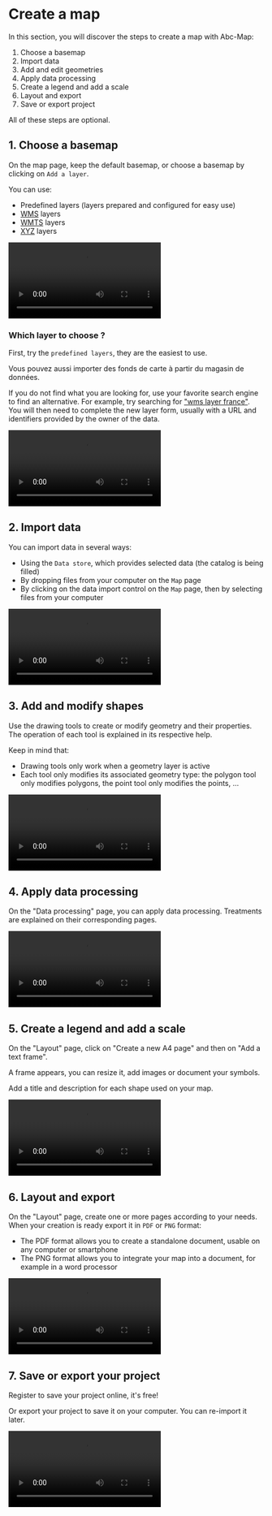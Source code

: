 <a name="create-map"></a>

# Create a map

In this section, you will discover the steps to create a map with Abc-Map:

1. Choose a basemap
2. Import data
3. Add and edit geometries
4. Apply data processing
5. Create a legend and add a scale
6. Layout and export
7. Save or export project

All of these steps are optional.

## 1. Choose a basemap

On the map page, keep the default basemap, or choose a basemap by clicking on `Add a layer`.

You can use:

- Predefined layers (layers prepared and configured for easy use)
- <a href="https://en.wikipedia.org/wiki/Web_Map_Service" target="_blank">WMS</a> layers
- <a href="https://en.wikipedia.org/wiki/Web_Map_Tile_Service" target="_blank">WMTS</a> layers
- <a href="https://developers.planet.com/planetschool/xyz-tiles-and-slippy-maps/">XYZ</a> layers

<video controls src="./assets/add-predefined-layer.mp4" preload="metadata"></video>

### Which layer to choose ?

First, try the `predefined layers`, they are the easiest to use.

Vous pouvez aussi importer des fonds de carte à partir du magasin de données.

If you do not find what you are looking for, use your favorite search engine to find an alternative. For example,
try searching for <a href="https://duckduckgo.com/?q=couche+wms+france&t=h_&ia=web" target="_blank">"wms layer france"</a>.
You will then need to complete the new layer form, usually with a URL and identifiers provided by the owner of the data.

<video controls src="./assets/add-datastore-layer.mp4" preload="metadata"></video>

## 2. Import data

You can import data in several ways:

- Using the `Data store`, which provides selected data (the catalog is being filled)
- By dropping files from your computer on the `Map` page
- By clicking on the data import control on the `Map` page, then by selecting files from your computer

<video controls src="./assets/import-by-drop.mp4" preload="metadata"></video>

## 3. Add and modify shapes

Use the drawing tools to create or modify geometry and their properties. The operation of
each tool is explained in its respective help.

Keep in mind that:

- Drawing tools only work when a geometry layer is active
- Each tool only modifies its associated geometry type: the polygon tool only modifies polygons, the point tool
  only modifies the points, ...

<video controls src="./assets/create-points.mp4" preload="metadata"></video>

## 4. Apply data processing

On the "Data processing" page, you can apply data processing. Treatments are explained on their corresponding pages.

<video controls src="./assets/color-gradients.mp4" preload="metadata"></video>

## 5. Create a legend and add a scale

On the "Layout" page, click on "Create a new A4 page" and then on "Add a text frame".

A frame appears, you can resize it, add images or document your symbols.

Add a title and description for each shape used on your map.

<video controls src="./assets/create-scale-legend.mp4" preload="metadata"></video>

## 6. Layout and export

On the "Layout" page, create one or more pages according to your needs. When your creation is ready export it in `PDF` or `PNG` format:

- The PDF format allows you to create a standalone document, usable on any computer or smartphone
- The PNG format allows you to integrate your map into a document, for example in a word processor

<video controls src="./assets/pdf-export.mp4" preload="metadata"></video>

## 7. Save or export your project

Register to save your project online, it's free!

Or export your project to save it on your computer. You can re-import it later.

<video controls src="./assets/export-project.mp4" preload="metadata"></video>
